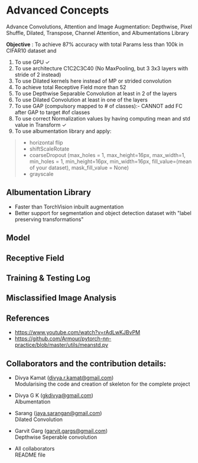 # Advanced Concepts

Advance Convolutions, Attention and Image Augmentation: Depthwise, Pixel Shuffle, Dilated, Transpose, Channel Attention, and Albumentations Library

**Objective** : To achieve 87% accuracy with total Params less than 100k in CIFAR10 dataset and
 
1.  To use GPU ✓
2.  To use architecture C1C2C3C40 (No MaxPooling, but 3 3x3 layers with stride of 2 instead) 
3.  To use Dilated kernels here instead of MP or strided convolution
4.   To achieve total Receptive Field more than 52
5.   To use Depthwise Separable Convolution at least in 2 of the layers
6.   To use Dilated Convolution at least in one of the layers
7.   To use GAP (compulsory mapped to # of classes):- CANNOT add FC after GAP to target #of classes
8.   To use correct Normalization values by having computing mean and std value in Transform ✓
9.   To use albumentation library and apply:
> *   horizontal flip
> *   shiftScaleRotate 
> *   coarseDropout (max_holes = 1, max_height=16px, max_width=1, min_holes = 1, min_height=16px, min_width=16px, fill_value=(mean of your dataset), mask_fill_value = None)
> *   grayscale

## Albumentation Library

- Faster than TorchVision inbuilt augmentation
- Better support for segmentation and object detection dataset with "label preserving transformations"

## Model


## Receptive Field


## Training & Testing Log


## Misclassified Image Analysis



## References
- https://www.youtube.com/watch?v=rAdLwKJBvPM </br>
- https://github.com/Armour/pytorch-nn-practice/blob/master/utils/meanstd.py </br>


## Collaborators and the contribution details:

- Divya Kamat (divya.r.kamat@gmail.com)</br>
   Modularising the code and creation of skeleton for the complete project </br>

- Divya G K (gkdivya@gmail.com)</br>
   Albumentation </br>

- Sarang (jaya.sarangan@gmail.com)</br>
   Dilated Convolution </br>

- Garvit Garg (garvit.gargs@gmail.com)</br>
   Depthwise Seperable convolution </br>
   
- All collaborators</br>
   README file </br>

